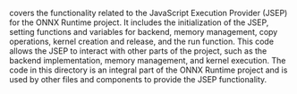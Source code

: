 covers the functionality related to the JavaScript Execution Provider (JSEP) for the ONNX Runtime project. It includes the initialization of the JSEP, setting functions and variables for backend, memory management, copy operations, kernel creation and release, and the run function. This code allows the JSEP to interact with other parts of the project, such as the backend implementation, memory management, and kernel execution. The code in this directory is an integral part of the ONNX Runtime project and is used by other files and components to provide the JSEP functionality.